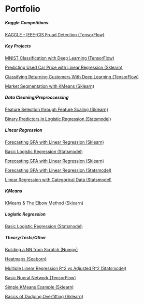 # Portfolio

##### Kaggle Competitions
[KAGGLE - IEEE-CIS Fruad Detection (TensorFlow)](https://github.com/dsk0203/dsk0203.github.io/blob/master/images/KAGGLE%20-%20IEEE-CIS%20Fruad%20Detection.ipynb)

##### Key Projects
[MNIST Classification with Deep Learning (TensorFlow)](https://github.com/dsk0203/dsk0203.github.io/blob/master/images/MNIST%20using%20TF%202.0%20(Deep%20Learning).ipynb)

[Predicting Used Car Price with Linear Regression  (Sklearn)](https://github.com/dsk0203/dsk0203.github.io/blob/master/images/Predict%20the%20price%20of%20a%20used%20car%20based%20on%20specifications%20(outliers%2C%20multicollinearity%2C%20dummy%20variables)%20LOG%20LINEAR%20REGRESSION%20.ipynb)

[Classifying Returning Customers With Deep Learning (TensorFlow)](https://github.com/dsk0203/dsk0203.github.io/blob/master/images/Classifying%20a%20previous%20customer%20as%20a%20potential%20return%20customer%20with%20TensorFlow.ipynb)

[Market Segmentation with KMeans (Sklearn)](https://github.com/dsk0203/dsk0203.github.io/blob/master/images/Market%20Segmentation%20Using%20KMeans.ipynb)

##### Data Cleaning/Preproccessing

[Feature Selection through Feature Scaling (Sklearn)](https://github.com/dsk0203/dsk0203.github.io/blob/master/images/Feature%20Selection%20through%20Feature%20Scaling%20(Standardization)%20with%20sklearn.ipynb)

[Binary Predictors in Logistic Regression (Statsmodel)](https://github.com/dsk0203/dsk0203.github.io/blob/master/images/Binary%20Predictors%20in%20logistic%20regression.ipynb)

##### Linear Regression

[Forecasting GPA with Linear Regression (Sklearn)](https://github.com/dsk0203/dsk0203.github.io/blob/master/images/Forecasting%20GPA%20with%20sklearn%20Linear%20Regression.ipynb)

[Basic Logistic Regression (Statsmodel)](https://github.com/dsk0203/dsk0203.github.io/blob/master/images/Basic%20Logistic%20Regression%20(statsmodel).ipynb)

[Forecasting GPA with Linear Regression (Sklearn)](https://github.com/dsk0203/dsk0203.github.io/blob/master/images/Forecasting%20GPA%20with%20sklearn%20Linear%20Regression.ipynb)

[Forecasting GPA with Linear Regression (Statsmodel)](https://github.com/dsk0203/dsk0203.github.io/blob/master/images/Linear%20Regression%20to%20forecast%20GPA%20of%20a%20student%20based%20on%20SAT%20scores%20(statsmodel).ipynb)

[Linear Regression with Categorical Data (Statsmodel)](https://github.com/dsk0203/dsk0203.github.io/blob/master/images/Linear%20Regression%20with%20Categorical%20Data.ipynb)

##### KMeans

[KMeans & The Elbow Method (Sklearn)](https://github.com/dsk0203/dsk0203.github.io/blob/master/images/KMeans%20%26%20The%20Elbow%20Method.ipynb)

##### Logistic Regression

[Basic Logistic Regression (Statsmodel)](https://github.com/dsk0203/dsk0203.github.io/blob/master/images/Basic%20Logistic%20Regression%20(statsmodel).ipynb)

##### Theory/Tests/Other

[Building a NN from Scratch (Numpy)](https://github.com/dsk0203/dsk0203.github.io/blob/master/images/Building%20a%20Neural%20Network%20from%20scratch%20with%20numpy.ipynb)

[Heatmaps (Seaborn)](https://github.com/dsk0203/dsk0203.github.io/blob/master/images/Clustermap%20(Hier%20Clus).ipynb)

[Multiple Linear Regression R^2 vs Adjusted R^2 (Statsmodel)](https://github.com/dsk0203/dsk0203.github.io/blob/master/images/Multiple%20Linear%20Regression%2C%20Adjusted%20R%5E2%20versus%20R%5E2.ipynb)

[Basic Nueral Network (TensorFlow)](https://github.com/dsk0203/dsk0203.github.io/blob/master/images/Neural%20Network%20in%20TensorFlow.ipynb)

[Simple KMeans Example (Sklearn)](https://github.com/dsk0203/dsk0203.github.io/blob/master/images/Simple%20KMeans%20Example.ipynb)

[Basics of Dodging Overfitting (Sklearn)](https://github.com/dsk0203/dsk0203.github.io/blob/master/images/Utilizing%20Train%20Test%20Split%20%20(sklearn)%20(example%20variables%20a%26b).ipynb)
